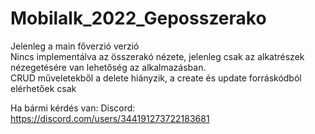 # Mobilalk_2022_Geposszerako

Jelenleg a main főverzió verzió  
Nincs implementálva az összerakó nézete, jelenleg csak az alkatrészek nézegetésére van lehetőség az alkalmazásban.  
CRUD műveletekből a delete hiányzik, a create és update forráskódból elérhetőek csak

Ha bármi kérdés van: Discord: https://discord.com/users/344191273722183681
